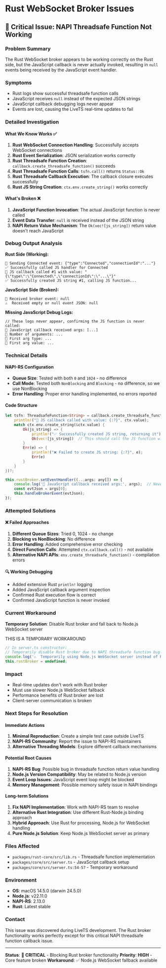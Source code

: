 # Rust WebSocket Broker Issues

## 🚨 Critical Issue: NAPI Threadsafe Function Not Working

### Problem Summary

The Rust WebSocket broker appears to be working correctly on the Rust side, but the JavaScript callback is never actually invoked, resulting in `null` events being received by the JavaScript event handler.

### Symptoms

- Rust logs show successful threadsafe function calls
- JavaScript receives `null` instead of the expected JSON strings
- JavaScript callback debugging logs never appear
- Events are lost, causing the LiveTS real-time updates to fail

### Detailed Investigation

#### What We Know Works ✅

1. **Rust WebSocket Connection Handling**: Successfully accepts WebSocket connections
2. **Rust Event Serialization**: JSON serialization works correctly
3. **Rust Threadsafe Function Creation**: `callback.create_threadsafe_function()` succeeds
4. **Rust Threadsafe Function Calls**: `tsfn.call()` returns `Status::Ok`
5. **Rust Threadsafe Callback Execution**: The callback closure executes successfully
6. **Rust JS String Creation**: `ctx.env.create_string()` works correctly

#### What's Broken ❌

1. **JavaScript Function Invocation**: The actual JavaScript function is never called
2. **Event Data Transfer**: `null` is received instead of the JSON string
3. **NAPI Return Value Mechanism**: The `Ok(vec![js_string])` return value doesn't reach JavaScript

### Debug Output Analysis

**Rust Side (Working):**

```
🚀 Sending Connected event: {"type":"Connected","connectionId":"..."}
✅ Successfully called JS handler for Connected
🔄 JS callback called #1 with value: "{\"type\":\"Connected\",\"connectionId\":\"...\"}"
✅ Successfully created JS string #1, calling JS function...
```

**JavaScript Side (Broken):**

```
📨 Received broker event: null
⚠️  Received empty or null event JSON: null
```

**Missing JavaScript Debug Logs:**

```
// These logs never appear, confirming the JS function is never called:
🎯 JavaScript callback received args: [...]
🎯 Number of arguments: ...
🎯 First arg type: ...
🎯 First arg value: ...
```

### Technical Details

#### NAPI-RS Configuration

- **Queue Size**: Tested with both `0` and `1024` - no difference
- **Call Mode**: Tested both `NonBlocking` and `Blocking` - no difference, so we use NonBlocking
- **Error Handling**: Proper error handling implemented, no errors reported

#### Code Structure

```rust
let tsfn: ThreadsafeFunction<String> = callback.create_threadsafe_function(0, |ctx| {
    println!("🔄 JS callback called with value: {:?}", ctx.value);
    match ctx.env.create_string(&ctx.value) {
        Ok(js_string) => {
            println!("✅ Successfully created JS string, returning it");
            Ok(vec![js_string])  // This should call the JS function with js_string
        }
        Err(e) => {
            println!("❌ Failed to create JS string: {:?}", e);
            Err(e)
        }
    }
})?;
```

```javascript
this.rustBroker.setEventHandler((...args: any[]) => {
    console.log('🎯 JavaScript callback received args:', args);  // Never called
    const evtJson = args[0];
    this.handleBrokerEvent(evtJson);
});
```

### Attempted Solutions

#### ❌ Failed Approaches

1. **Different Queue Sizes**: Tried 0, 1024 - no change
2. **Blocking vs NonBlocking**: No difference
3. **Error Handling**: Added comprehensive error checking
4. **Direct Function Calls**: Attempted `ctx.callback.call()` - not available
5. **Alternative NAPI APIs**: `env.create_threadsafe_function()` - compilation errors

#### 🔍 Working Debugging

- Added extensive Rust `println!` logging
- Added JavaScript callback argument inspection
- Confirmed Rust execution flow is correct
- Confirmed JavaScript function is never invoked

### Current Workaround

**Temporary Solution**: Disable Rust broker and fall back to Node.js WebSocket server

THIS IS A TEMPORARY WORKAROUND
```typescript
// In server.ts constructor:
// Temporarily disable Rust broker due to NAPI threadsafe function bug
console.log('⚠️  Temporarily using Node.js WebSocket server instead of Rust broker');
this.rustBroker = undefined;
```


### Impact

- Real-time updates don't work with Rust broker
- Must use slower Node.js WebSocket fallback
- Performance benefits of Rust broker are lost
- Client-server communication is broken

### Next Steps for Resolution

#### Immediate Actions

1. **Minimal Reproduction**: Create a simple test case outside LiveTS
2. **NAPI-RS Community**: Report the issue to NAPI-RS maintainers
3. **Alternative Threading Models**: Explore different callback mechanisms

#### Potential Root Causes

1. **NAPI-RS Bug**: Possible bug in threadsafe function return value handling
2. **Node.js Version Compatibility**: May be related to Node.js version
3. **Event Loop Issues**: JavaScript event loop might be blocked
4. **Memory Management**: Possible memory safety issue in NAPI bindings

#### Long-term Solutions

1. **Fix NAPI Implementation**: Work with NAPI-RS team to resolve
2. **Alternative Rust Integration**: Use different Rust-Node.js binding approach
3. **Hybrid Approach**: Use Rust for processing, Node.js for WebSocket handling
4. **Pure Node.js Solution**: Keep Node.js WebSocket server as primary

### Files Affected

- `packages/rust-core/src/lib.rs` - Threadsafe function implementation
- `packages/core/src/server.ts` - JavaScript callback setup
- `packages/core/src/server.ts:54-57` - Temporary workaround

### Environment

- **OS**: macOS 14.5.0 (darwin 24.5.0)
- **Node.js**: v22.11.0
- **NAPI-RS**: 2.13.0
- **Rust**: Latest stable

### Contact

This issue was discovered during LiveTS development. The Rust broker functionality works perfectly except for this critical NAPI threadsafe function callback issue.

---

**Status**: 🚨 **CRITICAL** - Blocking Rust broker functionality
**Priority**: **HIGH** - Core feature broken
**Workaround**: ✅ Node.js WebSocket fallback available
